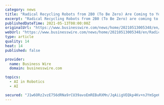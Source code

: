 ```yaml
---
category: news
title: "Radical Recycling Robots from 2B0 (To Be Zero) Are Coming to Your Home and Office"
excerpt: "Radical Recycling Robots from 2B0 (To Be Zero) are coming to your home and office: Startup simplifies recycling, making it fun and rewarding"
publishedDateTime: 2021-05-13T08:00:00Z
originalUrl: "https://www.businesswire.com/news/home/20210513005348/en/Radical-Recycling-Robots-from-2B0-To-Be-Zero-Are-Coming-to-Your-Home-and-Office"
webUrl: "https://www.businesswire.com/news/home/20210513005348/en/Radical-Recycling-Robots-from-2B0-To-Be-Zero-Are-Coming-to-Your-Home-and-Office"
type: article
quality: 14
heat: 14
published: false

provider:
  name: Business Wire
  domain: businesswire.com

topics:
  - AI in Robotics
  - AI

secured: "J1w6ORz2vzE756dRNa9rCU39avoEmREBuRXMn/JqAiigVEQkp4Kv+nJYmSge6Obl4mvXjknTpGfIOqyA+OaORefc4AqumQTJUuJap6ufeF+IGu3eTicIZhpfP0PMlF3hkbDmQqyjozYdtD/WiHGu1SLaZbya+Gn42xvyCpPkbLu2B+sTZA6XlwXGFzt1wCZuvlkJhS4r9THBJiI04PSASEpcgDkmjxA/Gxu/NqGZn+1ZCmDyG8KLrEddfQZRLl/MCS5FNpnii5jdsYlFsIkV9X+1LkaK9mjdc6F0QpXG0BXQ+zV4QBshmvRoCrZqgVEMnn+HeamXjjiUMwI9WuBQ7NrOc8c8+BNjrVv9mFf1qOw=;YNv6EbOTBaIkrWh6oYZh+g=="
---
```


